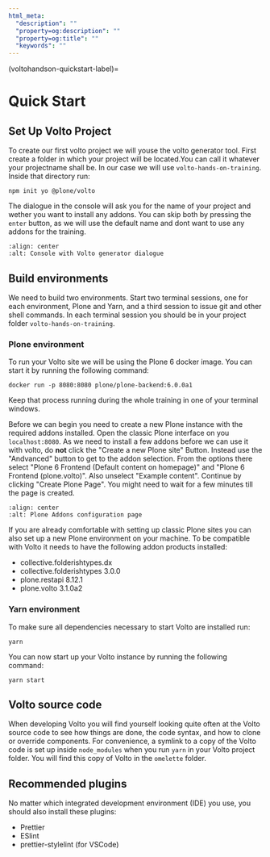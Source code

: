 ```yaml
---
html_meta:
  "description": ""
  "property=og:description": ""
  "property=og:title": ""
  "keywords": ""
---
```


(voltohandson-quickstart-label)=

# Quick Start

## Set Up Volto Project

To create our first volto project we will youse the volto generator tool. First create a folder in which your project will be located.You can call it whatever your projectname shall be. In our case we will use `volto-hands-on-training`. Inside that directory run:

```
npm init yo @plone/volto
```

The dialogue in the console will ask you for the name of your project and wether you want to install any addons. You can skip both by pressing the `enter` button, as we will use the default name and dont want to use any addons for the training.

```{image} _static/volto_generator_terminal.png
:align: center
:alt: Console with Volto generator dialogue
```

## Build environments

We need to build two environments.
Start two terminal sessions, one for each environment, Plone and Yarn, and a third session to issue git and other shell commands.
In each terminal session you should be in your project folder `volto-hands-on-training`.

### Plone environment

To run your Volto site we will be using the Plone 6 docker image. You can start it by running the following command:

```shell
docker run -p 8080:8080 plone/plone-backend:6.0.0a1
```

Keep that process running during the whole training in one of your terminal windows.

Before we can begin you need to create a new Plone instance with the required addons installed. Open the classic Plone interface on you `localhost:8080`. As we need to install a few addons before we can use it with volto, do **not** click the "Create a new Plone site" Button. Instead use the "Andvanced" button to get to the addon selection. From the options there select "Plone 6 Frontend (Default content on homepage)" and "Plone 6 Frontend (plone.volto)". Also unselect "Example content". Continue by clicking "Create Plone Page". You might need to wait for a few minutes till the page is created.

```{image} _static/required_plone_configuration.png
:align: center
:alt: Plone Addons configuration page
```

If you are already comfortable with setting up classic Plone sites you can also set up a new Plone environment on your machine. To be compatible with Volto it needs to have the following addon products installed:

- collective.folderishtypes.dx
- collective.folderishtypes 3.0.0
- plone.restapi 8.12.1
- plone.volto 3.1.0a2

### Yarn environment

To make sure all dependencies necessary to start Volto are installed run:

```shell
yarn
```

You can now start up your Volto instance by running the following command:

```shell
yarn start
```

## Volto source code

When developing Volto you will find yourself looking quite often at the Volto source code to see how things are done, the code syntax, and how to clone or override components.
For convenience, a symlink to a copy of the Volto code is set up inside `node_modules` when you run `yarn` in your Volto project folder.
You will find this copy of Volto in the `omelette` folder.

## Recommended plugins

No matter which integrated development environment (IDE) you use, you should also install these plugins:

- Prettier
- ESlint
- prettier-stylelint (for VSCode)
